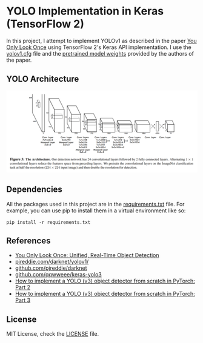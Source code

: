 # YOLO Implementation in Keras (TensorFlow 2)
In this project, I attempt to implement YOLOv1 as described in the paper [You Only Look Once](https://arxiv.org/pdf/1506.02640.pdf) using TensorFlow 2's Keras API implementation. I use the [yolov1.cfg](https://github.com/pjreddie/darknet/blob/master/cfg/yolov1.cfg) file and the [pretrained model weights](http://pjreddie.com/media/files/yolov1/yolov1.weights) provided by the authors of the paper.

## YOLO Architecture
<div style="text-align: center;">
<img src="yolo-architecture.png" width="928">
</div>

## Dependencies
All the packages used in this project are in the [requirements.txt](requirements.txt) file. For example, you can use pip to install them in a virtual environment like so:

```
pip install -r requirements.txt
```

## References
- [You Only Look Once: Unified, Real-Time Object Detection](https://arxiv.org/pdf/1506.02640.pdf)
- [pjreddie.com/darknet/yolov1/](https://pjreddie.com/darknet/yolov1/)
- [github.com/pjreddie/darknet](https://github.com/pjreddie/darknet)
- [github.com/qqwweee/keras-yolo3](https://github.com/qqwweee/keras-yolo3)
- [How to implement a YOLO (v3) object detector from scratch in PyTorch: Part 2
](https://blog.paperspace.com/how-to-implement-a-yolo-v3-object-detector-from-scratch-in-pytorch-part-2/)
- [How to implement a YOLO (v3) object detector from scratch in PyTorch: Part 3
](https://blog.paperspace.com/how-to-implement-a-yolo-v3-object-detector-from-scratch-in-pytorch-part-3/)

## License
MIT License, check the [LICENSE](LICENSE) file.